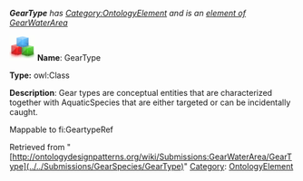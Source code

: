 ___GearType__ has [Category:OntologyElement](../../Category/OntologyElement "Category:OntologyElement") and is an [element of](../../Property/ElementOf "Property:ElementOf") [GearWaterArea](../../Submissions/GearWaterArea "Submissions:GearWaterArea")_


  




[![Class](../../images/thumb/2/27/Class.gif/45px-Class.gif)](../../Image/Class.gif "Class")
__Name__: GearType 


__Type:__ owl:Class 


__Description__: Gear types are conceptual entities that are characterized together with AquaticSpecies that are either targeted or can be incidentally caught. 


Mappable to fi:GeartypeRef 





Retrieved from "[http://ontologydesignpatterns.org/wiki/Submissions:GearWaterArea/GearType](../../Submissions/GearSpecies/GearType)"
 [Category](http://ontologydesignpatterns.org/wiki/Special:Categories "Special:Categories"): [OntologyElement](../../Category/OntologyElement "Category:OntologyElement")